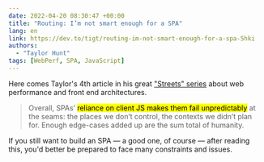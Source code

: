 ```yaml
---
date: 2022-04-20 08:30:47 +00:00
title: "Routing: I’m not smart enough for a SPA"
lang: en
link: https://dev.to/tigt/routing-im-not-smart-enough-for-a-spa-5hki
authors:
  - "Taylor Hunt"
tags: [WebPerf, SPA, JavaScript]
---
```


Here comes Taylor's 4th article in his great ["Streets" series](https://dev.to/tigt/series/16560) about web performance and front end architectures.

> Overall, SPAs’ <mark>reliance on client JS makes them fail unpredictably</mark> at the seams: the places we don’t control, the contexts we didn’t plan for. Enough edge-cases added up are the sum total of humanity.

If you still want to build an SPA — a good one, of course — after reading this, you'd better be prepared to face many constraints and issues.
